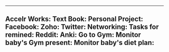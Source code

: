    

---
Accelr Works: 
Text Book: 
Personal Project: 
Facebook: 
Zoho: 
Twitter: 
Networking: 
Tasks for remined: 
Reddit: 
Anki: 
Go to Gym: 
Monitor baby's Gym present: 
Monitor baby's diet plan:
---
<html>